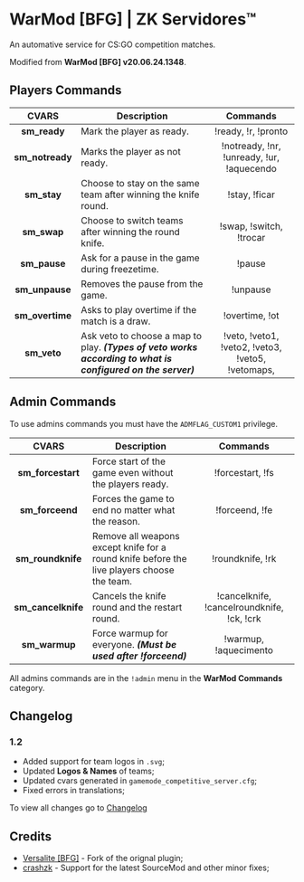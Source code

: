 # WarMod [BFG] | ZK Servidores™
An automative service for CS:GO competition matches.

Modified from **WarMod [BFG] v20.06.24.1348**.

## Players Commands
**CVARS** | **Description** | **Commands** |
:--------: | -------- | :--------: |
**sm_ready** | Mark the player as ready. | !ready, !r, !pronto |
**sm_notready** | Marks the player as not ready. | !notready, !nr, !unready, !ur, !aquecendo |
**sm_stay** | Choose to stay on the same team after winning the knife round. | !stay, !ficar |
**sm_swap** | Choose to switch teams after winning the round knife. | !swap, !switch, !trocar |
**sm_pause** | Ask for a pause in the game during freezetime. | !pause |
**sm_unpause** | Removes the pause from the game. | !unpause|
**sm_overtime** |  Asks to play overtime if the match is a draw. | !overtime, !ot |
**sm_veto** |  Ask veto to choose a map to play. ***(Types of veto works according to what is configured on the server)*** | !veto, !veto1, !veto2, !veto3, !veto5, !vetomaps,|

## Admin Commands
To use admins commands you must have the `ADMFLAG_CUSTOM1` privilege.

**CVARS** | **Description** | **Commands** |
:--------: | -------- | :--------: |
**sm_forcestart** | Force start of the game even without the players ready. | !forcestart, !fs |
**sm_forceend** | Forces the game to end no matter what the reason. | !forceend, !fe |
**sm_roundknife** | Remove all weapons except knife for a round knife before the live players choose the team. | !roundknife, !rk |
**sm_cancelknife** | Cancels the knife round and the restart round. | !cancelknife, !cancelroundknife, !ck, !crk |
**sm_warmup** | Force warmup for everyone. ***(Must be used after !forceend)*** | !warmup, !aquecimento |

All admins commands are in the `!admin` menu in the **WarMod Commands** category.

## Changelog
### 1.2
- Added support for team logos in `.svg`;
- Updated **Logos & Names** of teams;
- Updated cvars generated in `gamemode_competitive_server.cfg`;
- Fixed errors in translations;

To view all changes go to [Changelog](https://github.com/zkservidores-clientes/WarMod-BFG-ZK-Servidores/blob/master/CHANGELOG.md)

## Credits
- [Versalite [BFG]](https://forums.alliedmods.net/showthread.php?t=225474) - Fork of the orignal plugin;
- [crashzk](https://github.com/crashzk) - Support for the latest SourceMod and other minor fixes;
